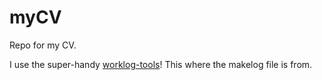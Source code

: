# myCV
Repo for my CV.

I use the super-handy [worklog-tools](https://github.com/pkgw/worklog-tools)! This where the makelog file is from.

